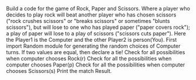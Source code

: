 Build a code for the game of Rock, Paper and Scissors. Where a player who decides to play rock will beat another player who has chosen scissors ("rock crushes scissors" or "breaks scissors" or sometimes "blunts scissors"), but will lose to one who has played paper ("paper covers rock"); a play of paper will lose to a play of scissors ("scissors cuts paper").
Here the Player1 is the Computer and the other Player2 is person(You).
First import Random module for generating the random choices of Computer turns.
If two values are equal, then declare a tie!
Check for all possibilities when computer chooses Rock(r)
Check for all the possibilities when computer chooses Paper(p)
Check for all the possibilities when computer chooses Scissors(s)
Print the match Result.
